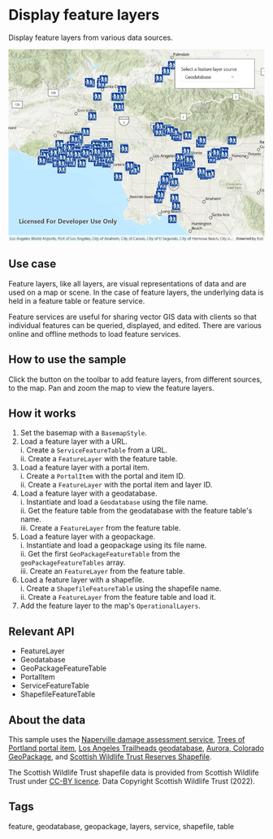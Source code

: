 # Display feature layers

Display feature layers from various data sources.

![Display feature layers](DisplayFeatureLayers.jpg)

## Use case

Feature layers, like all layers, are visual representations of data and are used on a map or scene. In the case of feature layers, the underlying data is held in a feature table or feature service.

Feature services are useful for sharing vector GIS data with clients so that individual features can be queried, displayed, and edited. There are various online and offline methods to load feature services.

## How to use the sample

Click the button on the toolbar to add feature layers, from different sources, to the map. Pan and zoom the map to view the feature layers.

## How it works

1. Set the basemap with a `BasemapStyle`.
2. Load a feature layer with a URL.  
    i. Create a `ServiceFeatureTable` from a URL.  
    ii. Create a `FeatureLayer` with the feature table.  
3. Load a feature layer with a portal item.  
    i. Create a `PortalItem` with the portal and item ID.  
    ii. Create a `FeatureLayer` with the portal item and layer ID.  
4. Load a feature layer with a geodatabase.  
    i. Instantiate and load a `Geodatabase` using the file name.  
    ii. Get the feature table from the geodatabase with the feature table's name.  
    iii. Create a `FeatureLayer` from the feature table.  
5. Load a feature layer with a geopackage.  
    i. Instantiate and load a geopackage using its file name.  
    ii. Get the first `GeoPackageFeatureTable` from the `geoPackageFeatureTables` array.  
    iii. Create an `FeatureLayer` from the feature table.  
6. Load a feature layer with a shapefile.  
    i. Create a `ShapefileFeatureTable` using the shapefile name.  
    ii. Create a `FeatureLayer` from the feature table and load it.  
7. Add the feature layer to the map's `OperationalLayers`.  

## Relevant API

* FeatureLayer
* Geodatabase
* GeoPackageFeatureTable
* PortalItem
* ServiceFeatureTable
* ShapefileFeatureTable

## About the data

This sample uses the [Naperville damage assessment service](https://sampleserver7.arcgisonline.com/server/rest/services/DamageAssessment/FeatureServer/0), [Trees of Portland portal item](https://www.arcgis.com/home/item.html?id=1759fd3e8a324358a0c58d9a687a8578), [Los Angeles Trailheads geodatabase](https://www.arcgis.com/home/item.html?id=cb1b20748a9f4d128dad8a87244e3e37), [Aurora, Colorado GeoPackage](https://www.arcgis.com/home/item.html?id=68ec42517cdd439e81b036210483e8e7), and [Scottish Wildlife Trust Reserves Shapefile](https://www.arcgis.com/home/item.html?id=15a7cbd3af1e47cfa5d2c6b93dc44fc2). 

The Scottish Wildlife Trust shapefile data is provided from Scottish Wildlife Trust under [CC-BY licence](https://creativecommons.org/licenses/by/4.0/). Data Copyright Scottish Wildlife Trust (2022).

## Tags

feature, geodatabase, geopackage, layers, service, shapefile, table